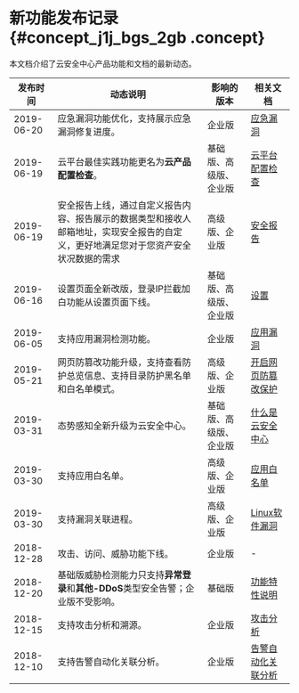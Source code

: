 # 新功能发布记录 {#concept_j1j_bgs_2gb .concept}

本文档介绍了云安全中心产品功能和文档的最新动态。

|发布时间|动态说明|影响的版本|相关文档|
|----|----|-----|----|
|2019-06-20|应急漏洞功能优化，支持展示应急漏洞修复进度。|企业版|[应急漏洞](../../../../intl.zh-CN/用户指南/漏洞管理/应急漏洞.md#)|
|2019-06-19|云平台最佳实践功能更名为**云产品配置检查**。|基础版、高级版、企业版|[云平台配置检查](../../../../intl.zh-CN/用户指南/云平台配置检查.md#)|
|2019-06-19|安全报告上线，通过自定义报告内容、报告展示的数据类型和接收人邮箱地址，实现安全报告的自定义，更好地满足您对于您资产安全状况数据的需求|高级版、企业版|[安全报告](../../../../intl.zh-CN/用户指南/安全报告.md#)|
|2019-06-16|设置页面全新改版，登录IP拦截加白功能从设置页面下线。|基础版、高级版、企业版|[设置](../../../../intl.zh-CN/用户指南/设置/设置.md#)|
|2019-06-05|支持应用漏洞检测功能。|企业版|[应用漏洞](../../../../intl.zh-CN/用户指南/漏洞管理/应用漏洞.md#)|
|2019-05-21|网页防篡改功能升级，支持查看防护总览信息、支持目录防护黑名单和白名单模式。|高级版、企业版|[开启网页防篡改保护](../../../../intl.zh-CN/用户指南/网页防篡改/开启网页防篡改保护.md#)|
|2019-03-31|态势感知全新升级为云安全中心。|基础版、高级版、企业版|[什么是云安全中心](intl.zh-CN/产品简介/什么是云安全中心.md#)|
|2019-03-30|支持应用白名单。|高级版、企业版|[应用白名单](../../../../intl.zh-CN/用户指南/应用白名单.md#)|
|2019-03-30|支持漏洞关联进程。|高级版、企业版|[Linux软件漏洞](../../../../intl.zh-CN/用户指南/漏洞管理/Linux软件漏洞.md#)|
|2018-12-28|攻击、访问、威胁功能下线。|企业版|-|
|2018-12-20|基础版威胁检测能力只支持**异常登录**和**其他-DDoS**类型安全告警；企业版不受影响。|基础版|[功能特性说明](intl.zh-CN/产品简介/功能特性.md#)|
|2018-12-15|支持攻击分析和溯源。|企业版|[攻击分析](../../../../intl.zh-CN/用户指南/攻击分析.md#)|
|2018-12-10|支持告警自动化关联分析。|企业版|[告警自动化关联分析](../../../../intl.zh-CN/用户指南/安全告警处理/告警自动化关联分析.md#)|

